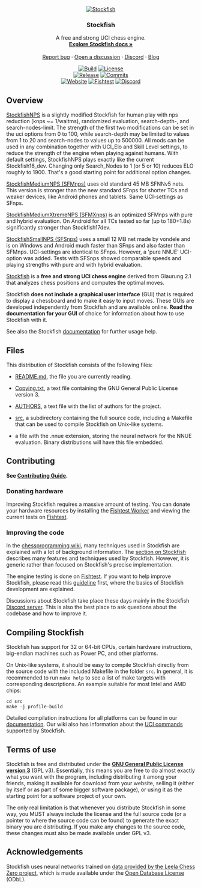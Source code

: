 <div align="center">

  [![Stockfish][stockfish128-logo]][website-link]

  <h3>Stockfish</h3>

  A free and strong UCI chess engine.
  <br>
  <strong>[Explore Stockfish docs »][wiki-link]</strong>
  <br>
  <br>
  [Report bug][issue-link]
  ·
  [Open a discussion][discussions-link]
  ·
  [Discord][discord-link]
  ·
  [Blog][website-blog-link]

  [![Build][build-badge]][build-link]
  [![License][license-badge]][license-link]
  <br>
  [![Release][release-badge]][release-link]
  [![Commits][commits-badge]][commits-link]
  <br>
  [![Website][website-badge]][website-link]
  [![Fishtest][fishtest-badge]][fishtest-link]
  [![Discord][discord-badge]][discord-link]

</div>

## Overview

[StockfishNPS](https://github.com/Joachim26/Stockfish) is a slightly modified Stockfish for human play with nps reduction (knps ~= 1/waitms), randomized evaluation, search-depth-, and search-nodes-limit. The strength of the first two modifications can be set in the uci options from 0 to 100, while search-depth may be limited to values from 1 to 20 and search-nodes to values up to 500000.
All mods can be used in any combination together with UCI_Elo and Skill Level settings, to reduce the strength of the engine when playing against humans. With default settings, StockfishNPS plays exactly like the current Stockfish16_dev. Changing only Search_Nodes to 1 (or 5 or 10) reduces ELO roughly to 1900. That's a good starting point for additional option changes. 

[StockfishMediumNPS (SFMnps)](https://github.com/Joachim26/Stockfish) uses old standard 45 MB SFNNv5 nets. This version is stronger than the new standard SFnps for shorter TCs and weaker devices, like Android phones and tablets. Same UCI-settings as SFnps.


[StockfishMediumXtremeNPS (SFMXnps)](https://github.com/Joachim26/Stockfish) is an optimized SFMnps with pure and hybrid evaluation. On Android for all TCs tested so far (up to 180+1.8s) significantly stronger than Stockfish17dev.

[StockfishSmallNPS (SFSnps)](https://github.com/Joachim26/Stockfish) uses a small 12 MB net made by vondele and is on Windows and Android much faster than SFnps and also faster than SFMnps. UCI-settings are identical to SFnps. However, a 'pure NNUE' UCI-option was added. Tests with SFSnps showed comparable speeds and playing strengths with pure and with hybrid evaluation. 


[Stockfish][website-link] is a **free and strong UCI chess engine** derived from
Glaurung 2.1 that analyzes chess positions and computes the optimal moves.

Stockfish **does not include a graphical user interface** (GUI) that is required
to display a chessboard and to make it easy to input moves. These GUIs are
developed independently from Stockfish and are available online. **Read the
documentation for your GUI** of choice for information about how to use
Stockfish with it.

See also the Stockfish [documentation][wiki-usage-link] for further usage help.

## Files

This distribution of Stockfish consists of the following files:

  * [README.md][readme-link], the file you are currently reading.

  * [Copying.txt][license-link], a text file containing the GNU General Public
    License version 3.

  * [AUTHORS][authors-link], a text file with the list of authors for the project.

  * [src][src-link], a subdirectory containing the full source code, including a
    Makefile that can be used to compile Stockfish on Unix-like systems.

  * a file with the .nnue extension, storing the neural network for the NNUE
    evaluation. Binary distributions will have this file embedded.

## Contributing

__See [Contributing Guide](CONTRIBUTING.md).__

### Donating hardware

Improving Stockfish requires a massive amount of testing. You can donate your
hardware resources by installing the [Fishtest Worker][worker-link] and viewing
the current tests on [Fishtest][fishtest-link].

### Improving the code

In the [chessprogramming wiki][programming-link], many techniques used in
Stockfish are explained with a lot of background information.
The [section on Stockfish][programmingsf-link] describes many features
and techniques used by Stockfish. However, it is generic rather than
focused on Stockfish's precise implementation.

The engine testing is done on [Fishtest][fishtest-link].
If you want to help improve Stockfish, please read this [guideline][guideline-link]
first, where the basics of Stockfish development are explained.

Discussions about Stockfish take place these days mainly in the Stockfish
[Discord server][discord-link]. This is also the best place to ask questions
about the codebase and how to improve it.

## Compiling Stockfish

Stockfish has support for 32 or 64-bit CPUs, certain hardware instructions,
big-endian machines such as Power PC, and other platforms.

On Unix-like systems, it should be easy to compile Stockfish directly from the
source code with the included Makefile in the folder `src`. In general, it is
recommended to run `make help` to see a list of make targets with corresponding
descriptions. An example suitable for most Intel and AMD chips:

```
cd src
make -j profile-build
```

Detailed compilation instructions for all platforms can be found in our
[documentation][wiki-compile-link]. Our wiki also has information about
the [UCI commands][wiki-uci-link] supported by Stockfish.

## Terms of use

Stockfish is free and distributed under the
[**GNU General Public License version 3**][license-link] (GPL v3). Essentially,
this means you are free to do almost exactly what you want with the program,
including distributing it among your friends, making it available for download
from your website, selling it (either by itself or as part of some bigger
software package), or using it as the starting point for a software project of
your own.

The only real limitation is that whenever you distribute Stockfish in some way,
you MUST always include the license and the full source code (or a pointer to
where the source code can be found) to generate the exact binary you are
distributing. If you make any changes to the source code, these changes must
also be made available under GPL v3.

## Acknowledgements

Stockfish uses neural networks trained on [data provided by the Leela Chess Zero
project][lc0-data-link], which is made available under the [Open Database License][odbl-link] (ODbL).


[authors-link]:       https://github.com/official-stockfish/Stockfish/blob/master/AUTHORS
[build-link]:         https://github.com/official-stockfish/Stockfish/actions/workflows/stockfish.yml
[commits-link]:       https://github.com/official-stockfish/Stockfish/commits/master
[discord-link]:       https://discord.gg/GWDRS3kU6R
[issue-link]:         https://github.com/official-stockfish/Stockfish/issues/new?assignees=&labels=&template=BUG-REPORT.yml
[discussions-link]:   https://github.com/official-stockfish/Stockfish/discussions/new
[fishtest-link]:      https://tests.stockfishchess.org/tests
[guideline-link]:     https://github.com/official-stockfish/fishtest/wiki/Creating-my-first-test
[license-link]:       https://github.com/official-stockfish/Stockfish/blob/master/Copying.txt
[programming-link]:   https://www.chessprogramming.org/Main_Page
[programmingsf-link]: https://www.chessprogramming.org/Stockfish
[readme-link]:        https://github.com/official-stockfish/Stockfish/blob/master/README.md
[release-link]:       https://github.com/official-stockfish/Stockfish/releases/latest
[src-link]:           https://github.com/official-stockfish/Stockfish/tree/master/src
[stockfish128-logo]:  https://stockfishchess.org/images/logo/icon_128x128.png
[uci-link]:           https://backscattering.de/chess/uci/
[website-link]:       https://stockfishchess.org
[website-blog-link]:  https://stockfishchess.org/blog/
[wiki-link]:          https://github.com/official-stockfish/Stockfish/wiki
[wiki-compile-link]:  https://github.com/official-stockfish/Stockfish/wiki/Compiling-from-source
[wiki-uci-link]:      https://github.com/official-stockfish/Stockfish/wiki/UCI-&-Commands
[wiki-usage-link]:    https://github.com/official-stockfish/Stockfish/wiki/Download-and-usage
[worker-link]:        https://github.com/official-stockfish/fishtest/wiki/Running-the-worker
[lc0-data-link]:      https://storage.lczero.org/files/training_data
[odbl-link]:          https://opendatacommons.org/licenses/odbl/odbl-10.txt

[build-badge]:        https://img.shields.io/github/actions/workflow/status/official-stockfish/Stockfish/stockfish.yml?branch=master&style=for-the-badge&label=stockfish&logo=github
[commits-badge]:      https://img.shields.io/github/commits-since/official-stockfish/Stockfish/latest?style=for-the-badge
[discord-badge]:      https://img.shields.io/discord/435943710472011776?style=for-the-badge&label=discord&logo=Discord
[fishtest-badge]:     https://img.shields.io/website?style=for-the-badge&down_color=red&down_message=Offline&label=Fishtest&up_color=success&up_message=Online&url=https%3A%2F%2Ftests.stockfishchess.org%2Ftests%2Ffinished
[license-badge]:      https://img.shields.io/github/license/official-stockfish/Stockfish?style=for-the-badge&label=license&color=success
[release-badge]:      https://img.shields.io/github/v/release/official-stockfish/Stockfish?style=for-the-badge&label=official%20release
[website-badge]:      https://img.shields.io/website?style=for-the-badge&down_color=red&down_message=Offline&label=website&up_color=success&up_message=Online&url=https%3A%2F%2Fstockfishchess.org
